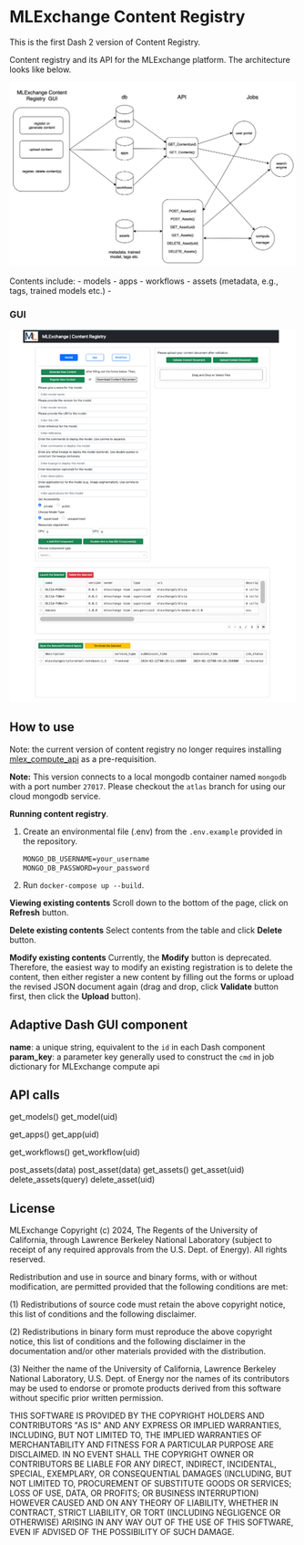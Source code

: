 # MLExchange Content Registry
This is the first Dash 2 version of Content Registry.

Content registry and its API for the MLExchange platform.
The architecture looks like below.

![image info](./assets/content_registry_v2.png)

Contents include:
	- models
	- apps
	- workflows
	- assets (metadata, e.g., tags, trained models etc.)
	-

### GUI
![image info](./assets/gui.png)


## How to use

Note: the current version of content registry no longer requires installing [mlex\_compute\_api](https://github.com/mlexchange/mlex_computing_api) as a pre-requisition.

**Note:** This version connects to a local mongodb container named `mongodb` with a port number `27017`. Please checkout the `atlas` branch for using our cloud mongodb service.

**Running content registry**.

1. Create an environmental file (.env) from the `.env.example` provided in the repository.

	```
	MONGO_DB_USERNAME=your_username
	MONGO_DB_PASSWORD=your_password
	```

2. Run `docker-compose up --build`.

**Viewing existing contents**
Scroll down to the bottom of the page, click on **Refresh** button.

**Delete existing contents**
Select contents from the table and click **Delete** button.

**Modify existing contents**
Currently, the **Modify** button is deprecated.
Therefore, the easiest way to modify an existing registration is to delete the content, then either register a new content by filling out the forms or upload the revised JSON document again (drag and drop, click **Validate** button first, then click the **Upload** button).


## Adaptive Dash GUI component
**name**: a unique string, equivalent to the `id` in each Dash component
**param_key**: a parameter key generally used to construct the `cmd` in job dictionary for MLExchange compute api

## API calls
get\_models()
get\_model(uid)


get\_apps()
get\_app(uid)


get\_workflows()
get\_workflow(uid)


post\_assets(data)
post\_asset(data)
get\_assets()
get\_asset(uid)
delete\_assets(query)
delete\_asset(uid)


## License
MLExchange Copyright (c) 2024, The Regents of the University of California,
through Lawrence Berkeley National Laboratory (subject to receipt of
any required approvals from the U.S. Dept. of Energy). All rights reserved.

Redistribution and use in source and binary forms, with or without
modification, are permitted provided that the following conditions are met:

(1) Redistributions of source code must retain the above copyright notice,
this list of conditions and the following disclaimer.

(2) Redistributions in binary form must reproduce the above copyright
notice, this list of conditions and the following disclaimer in the
documentation and/or other materials provided with the distribution.

(3) Neither the name of the University of California, Lawrence Berkeley
National Laboratory, U.S. Dept. of Energy nor the names of its contributors
may be used to endorse or promote products derived from this software
without specific prior written permission.


THIS SOFTWARE IS PROVIDED BY THE COPYRIGHT HOLDERS AND CONTRIBUTORS "AS IS"
AND ANY EXPRESS OR IMPLIED WARRANTIES, INCLUDING, BUT NOT LIMITED TO, THE
IMPLIED WARRANTIES OF MERCHANTABILITY AND FITNESS FOR A PARTICULAR PURPOSE
ARE DISCLAIMED. IN NO EVENT SHALL THE COPYRIGHT OWNER OR CONTRIBUTORS BE
LIABLE FOR ANY DIRECT, INDIRECT, INCIDENTAL, SPECIAL, EXEMPLARY, OR
CONSEQUENTIAL DAMAGES (INCLUDING, BUT NOT LIMITED TO, PROCUREMENT OF
SUBSTITUTE GOODS OR SERVICES; LOSS OF USE, DATA, OR PROFITS; OR BUSINESS
INTERRUPTION) HOWEVER CAUSED AND ON ANY THEORY OF LIABILITY, WHETHER IN
CONTRACT, STRICT LIABILITY, OR TORT (INCLUDING NEGLIGENCE OR OTHERWISE)
ARISING IN ANY WAY OUT OF THE USE OF THIS SOFTWARE, EVEN IF ADVISED OF THE
POSSIBILITY OF SUCH DAMAGE.

